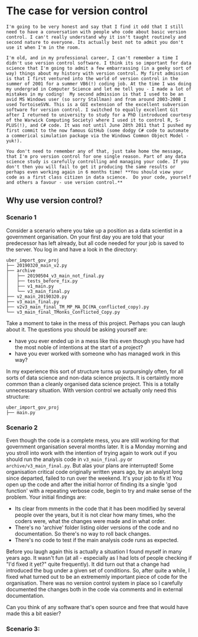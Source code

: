 # The case for version control

```{admonition} "Wait.. you DON'T use version control for your code?!"
I'm going to be very honest and say that I find it odd that I still need to have a conversation with people who code about basic version control. I can't really understand why it isn't taught routinely and second nature to everyone. Its actually best not to admit you don't use it when I'm in the room.  

I'm old, and in my professional career, I can't remember a time I didn't use version control software. I think its so important for data science that I'm going to admit a few embarrassing (in a geeky sort of way) things about my history with version control. My first admission is that I first ventured into the world of version control in the summer of 2001 for a summer VB6(!) coding job. At the time I was doing my undergrad in Computer Science and let me tell you - I made a lot of mistakes in my coding!  My second admission is that I used to be an avid MS Windows user (so sorry Stallman) and from around 2003-2008 I used TortoiseSVN. This is a GUI extension of the excellent subversion software for version control. I switched to equally excellent Git after I returned to university to study for a PhD (introduced courtesy of the Warwick Computing Society) where I used it to control R, S-PLUS(!), and C# code. It was not until June 28th 2011 that I pushed my first commit to the now famous GitHub (some dodgy C# code to automate a commerical simulation package via the Windows Common Object Model - yuk!).  

You don't need to remember any of that, just take home the message, that I'm pro version control for one single reason. Part of any data science study is carefully controlling and managing your code. If you don't then you will fail to get it producing the same results or perhaps even working again in 6 months time! **You should view your code as a first class citizen in data science.  Do your code, yourself and others a favour - use version control.**
```

## Why use version control?

### Scenario 1

Consider a scenario where you take up a position as a data scientist in a government organisation.  On your first day you are told that your predecessor has left already, but all code needed for your job is saved to the server.  You log in and have a look in the directory:

```
uber_import_gov_proj
├── 20190320_main_v2.py
├── archive
│   ├── 20190504_v3_main_not_final.py
│   ├── tests_before_fix.py
│   ├── v1_main.py
│   └── v3_main_final.py
├── v2_main_20190320.py
├── v3_main_final.py
├── v2v3_main_final_TM_MP_MA_DC(MA_conflicted_copy).py
└── v3_main_final_TMonks_Conflicted_Copy.py
```
Take a moment to take in the mess of this project.  Perhaps you can laugh about it.  The questions you should be asking yourself are:

* have you ever ended up in a mess like this even though you have had the most noble of intentions at the start of a project?
* have you ever worked with someone who has managed work in this way?

In my experience this sort of structure turns up surpursingly often, for all sorts of data science and non-data science projects.  It is certaintly more common than a cleanly organised data science project.  This is a totally unnecessary situation.  With version control we actually only need this structure:

```
uber_import_gov_proj
├── main.py
```

### Scenario 2

Even though the code is a complete mess, you are still working for that government organisation several months later.  It is a Monday morning and you stroll into work with the intention of trying again to work out if you should run the analysis code in `v3_main_final.py` or `archive/v3_main_final.py`.  But alas your plans are interrupted!  Some organisation critical code originally written years ago, by an analyst long since departed, failed to run over the weekend. It's your job to fix it!  You open up the code and after the initial horror of finding its a single 'god function' with a repeating verbose code, begin to try and make sense of the problem.  Your initial findings are:

* Its clear from mments in the code that it has been modified by several people over the years, but it is not clear how many times, who the coders were, what the changes were made and in what order.  
* There's no 'archive' folder listing older versions of the code and no documentation.  So there's no way to roll back changes.
* There's no code to test if the main analysis code runs as expected.

Before you laugh again this is actually a situation I found myself in many years ago. It wasn't fun (at all - especially as I had lots of people checking if "I'd fixed it yet?" quite frequently). It did turn out that a change had introduced the bug under a given set of conditions. So, after quite a while, I fixed what turned out to be an extrememly important piece of code for the organisation.  There was no version control system in place so I carefully documented the changes both in the code via comments and in external documentation. 

Can you think of any software that's open source and free that would have made this a bit easier?

### Scenario 3:
